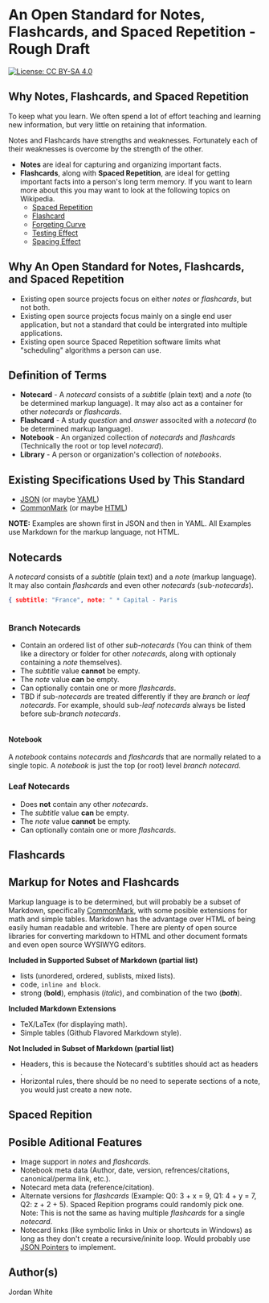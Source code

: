 # An Open Standard for Notes, Flashcards, and Spaced Repetition - Rough Draft
[![License: CC BY-SA 4.0](https://licensebuttons.net/l/by-sa/4.0/80x15.png)](http://creativecommons.org/licenses/by-sa/4.0/)

## Why Notes, Flashcards, and Spaced Repetition

To keep what you learn. We often spend a lot of effort teaching and learning new information, but very little on retaining that information. 

Notes and Flashcards have strengths and weaknesses. Fortunately each of their weaknesses is overcome by the strength of the other.

* __Notes__ are ideal for capturing and organizing important facts.
* __Flashcards__, along with __Spaced Repetition__, are ideal for getting important facts into a person's long term memory. If you want to learn more about this you may want to look at the following topics on Wikipedia. 
    * [Spaced Repetition](https://en.wikipedia.org/wiki/Spaced_repetition)
    * [Flashcard](https://en.wikipedia.org/wiki/Flashcard)
    * [Forgeting Curve](https://en.wikipedia.org/wiki/Forgetting_curve)
    * [Testing Effect](https://en.wikipedia.org/wiki/Testing_effect) 
    * [Spacing Effect](https://en.wikipedia.org/wiki/Spacing_effect)
    
## Why An Open Standard for Notes, Flashcards, and Spaced Repetition

* Existing open source projects focus on either *notes* or *flashcards*, but not both.
* Existing open source projects focus mainly on a single end user application, but not a standard that could be intergrated into multiple applications.
* Existing open source Spaced Repetition software limits what "scheduling" algorithms a person can use.

## Definition of Terms

* __Notecard__ - A *notecard* consists of a *subtitle* (plain text) and a *note* (to be determined markup language). 
  It may also act as a container for other *notecards* or *flashcards*.
* __Flashcard__ - A study *question* and *answer* associted with a *notecard* (to be determined markup language).
* __Notebook__ - An organized collection of *notecards* and *flashcards* (Technically the root or top level *notecard*).
* __Library__ - A person or organization's collection of *notebooks*.

## Existing Specifications Used by This Standard

* [JSON](http://www.json.org/) (or maybe [YAML](http://yaml.org/))
* [CommonMark](http://spec.commonmark.org/) (or maybe [HTML](https://www.w3.org/TR/html/))

**NOTE:** Examples are shown first in JSON and then in YAML. All Examples use Markdown for the markup language, not HTML.

## Notecards

A *notecard* consists of a *subtitle* (plain text) and a *note* (markup language). 
It may also contain *flashcards* and even other *notecards* (sub-*notecards*). 

```json
{ subtitle: "France", note: " * Capital - Paris
```

```yaml

```
### Branch Notecards

* Contain an ordered list of other *sub-notecards* (You can think of them like a directory or folder for other *notecards*, along with optionaly containing a *note* themselves).
* The *subtitle* value **cannot** be empty.
* The *note* value **can** be empty.
* Can optionally contain one or more *flashcards*.
* TBD if sub-*notecards* are treated differently if they are *branch* or *leaf* *notecards*. For example, should sub-*leaf notecards* always be listed before sub-*branch notecards*.

```json

```

#### Notebook

A *notebook* contains *notecards* and *flashcards* that are normally related to a single topic. A *notebook* is just the top (or root) level *branch notecard*. 

### Leaf Notecards

* Does **not** contain any other *notecards*.
* The *subtitle* value **can** be empty.
* The *note* value **cannot** be empty.
* Can optionally contain one or more *flashcards*.

## Flashcards

## Markup for Notes and Flashcards

Markup language is to be determined, but will probably be a subset of Markdown, specifically [CommonMark](http://commonmark.org/), with some posible extensions for math and simple tables. Markdown has the advantage over HTML of being easily human readable and writeble. There are plenty of open source libraries for converting markdown to HTML and other document formats and even open source WYSIWYG editors.  

**Included in Supported Subset of Markdown (partial list)**
* lists (unordered, ordered, sublists, mixed lists).
* code, `inline and block`.
* strong (**bold**), emphasis (*italic*), and combination of the two (***both***).

**Included Markdown Extensions**
* TeX/LaTex (for displaying math).
* Simple tables (Github Flavored Markdown style).

**Not Included in Subset of Markdown (partial list)**
* Headers, this is because the Notecard's subtitles should act as headers .
* Horizontal rules, there should be no need to seperate sections of a note, you would just create a new note.

## Spaced Repition

## Posible Aditional Features

* Image support in *notes* and *flashcards*.
* Notebook meta data (Author, date, version, refrences/citations, canonical/perma link, etc.).
* Notecard meta data (reference/citation).
* Alternate versions for *flashcards* (Example: Q0: 3 + x = 9, Q1: 4 + y = 7, Q2: z + 2 + 5). Spaced Repition programs could randomly pick one. Note: This is not the same as having multiple *flashcards* for a single *notecard*. 
* Notecard links (like symbolic links in Unix or shortcuts in Windows) as long as they don't create a recursive/ininite loop. 
  Would probably use [JSON Pointers](https://tools.ietf.org/html/rfc6901) to implement.

## Author(s)

Jordan White
